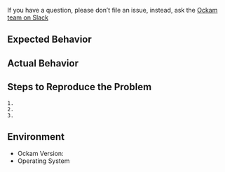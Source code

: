 
If you have a question, please don’t file an issue, instead, ask the [Ockam team on Slack](https://join.slack.com/t/ockam-community/shared_invite/enQtNDk5Nzk2NDA2NDcxLWMzMzJlZjQzOTZjYWY0YmNkNWE1NmI1M2YyYzlkNjk4NDYyYzU0OWE0YTI4ZjcwNDBjNmQ4NzZjZTMzYmY3NDA)

## Expected Behavior


## Actual Behavior


## Steps to Reproduce the Problem

	1.
	2.
	3.

## Environment

- Ockam Version:
- Operating System
